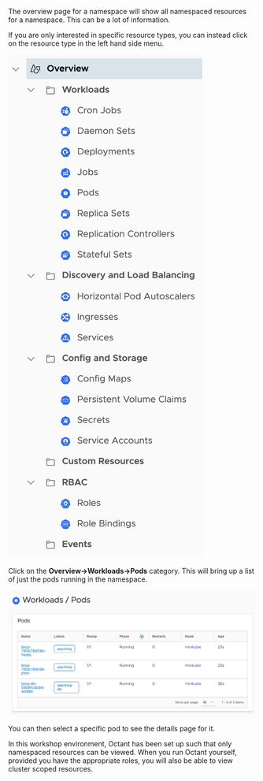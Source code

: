 The overview page for a namespace will show all namespaced resources for a namespace. This can be a lot of information.

If you are only interested in specific resource types, you can instead click on the resource type in the left hand side menu.

![Resource Categories](octant-resource-categories.png)

Click on the **Overview->Workloads->Pods** category. This will bring up a list of just the pods running in the namespace.

![Pods Category](octant-pods-category.png)

You can then select a specific pod to see the details page for it.

In this workshop environment, Octant has been set up such that only namespaced resources can be viewed. When you run Octant yourself, provided you have the appropriate roles, you will also be able to view cluster scoped resources.
